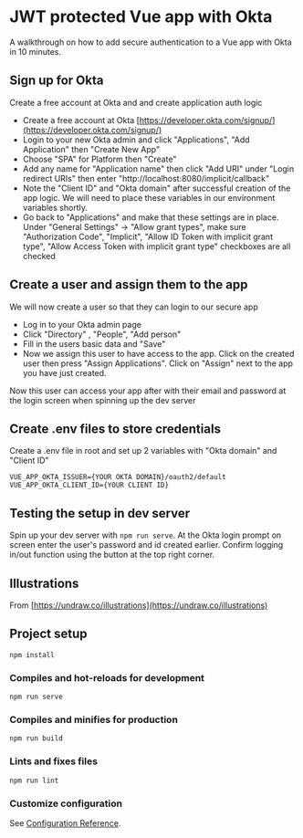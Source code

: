 # JWT protected Vue app with Okta

A walkthrough on how to add secure authentication to a Vue app with Okta in 10 minutes. 

## Sign up for Okta 

Create a free account at Okta and and create application auth logic

- Create a free account at Okta [https://developer.okta.com/signup/](https://developer.okta.com/signup/)
- Login to your new Okta admin and click "Applications", "Add Application" then "Create New App"
- Choose "SPA" for Platform then "Create"
- Add any name for "Application name" then click "Add URI" under "Login redirect URIs" then enter "http://localhost:8080/implicit/callback"
- Note the "Client ID" and "Okta domain" after successful creation of the app logic. We will need to place these variables in our environment variables shortly.
- Go back to "Applications" and make that these settings are in place. Under "General Settings" -> "Allow grant types", make sure "Authorization Code", "Implicit", "Allow ID Token with implicit grant type", "Allow Access Token with implicit grant type" checkboxes are all checked

## Create a user and assign them to the app

We will now create a user so that they can login to our secure app

- Log in to your Okta admin page
- Click "Directory" , "People", "Add person"
- Fill in the users basic data and "Save"
- Now we assign this user to have access to the app. Click on the created user then press "Assign Applications". Click on "Assign" next to the app you have just created.

Now this user can access your app after with their email and password at the login screen when spinning up the dev server

## Create .env files to store credentials

Create a .env file in root and set up 2 variables with "Okta domain" and "Client ID"

```
VUE_APP_OKTA_ISSUER={YOUR OKTA DOMAIN}/oauth2/default
VUE_APP_OKTA_CLIENT_ID={YOUR CLIENT ID}
```

## Testing the setup in dev server

Spin up your dev server with `npm run serve`. At the Okta login prompt on screen enter the user's password and id created earlier.  Confirm logging in/out function using the button at the top right corner.

## Illustrations

From [https://undraw.co/illustrations](https://undraw.co/illustrations)

## Project setup
```
npm install
```

### Compiles and hot-reloads for development
```
npm run serve
```

### Compiles and minifies for production
```
npm run build
```

### Lints and fixes files
```
npm run lint
```

### Customize configuration
See [Configuration Reference](https://cli.vuejs.org/config/).

